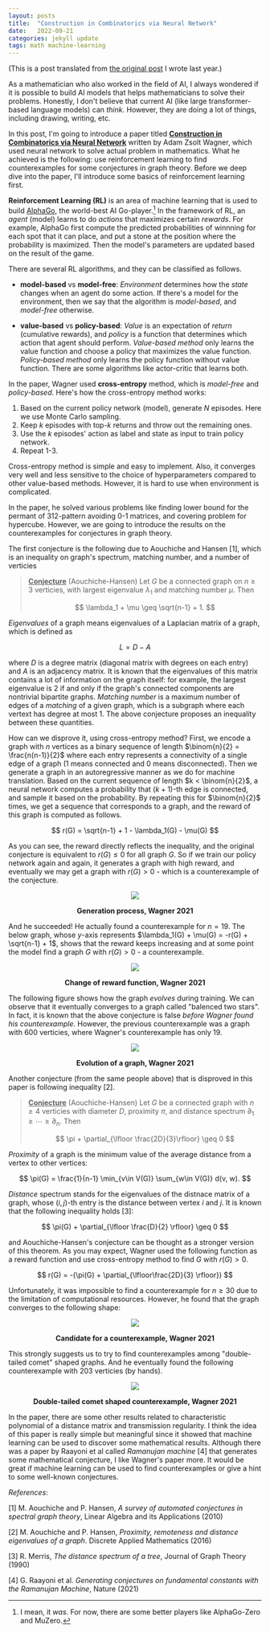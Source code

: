 ```yaml
---
layout: posts
title:  "Construction in Combinatorics via Neural Network"
date:   2022-09-21
categories: jekyll update
tags: math machine-learning
---
```


(This is a post translated from [the original post](https://seewoo5.tistory.com/21) I wrote last year.)

As a mathematician who also worked in the field of AI, I always wondered if it is possible to build AI models
that helps mathematicians to solve their problems.
Honestly, I don't believe that current AI (like large transformer-based language models) can *think*.
However, they are doing a lot of things, including drawing, writing, etc.

In this post, I'm going to introduce a paper titled [**Construction in Combinatorics via Neural Network**](https://arxiv.org/pdf/2104.14516.pdf) written by Adam Zsolt Wagner, which used neural network to solve actual problem in mathematics.
What he achieved is the following: use reinforcement learning to find counterexamples for some conjectures in graph theory.
Before we deep dive into the paper, I'll introduce some basics of reinforcement learning first.

**Reinforcement Learning (RL)** is an area of machine learning that is used to build [AlphaGo](https://www.deepmind.com/research/highlighted-research/alphago), the world-best AI Go-player.[^1]
In the framework of RL, an *agent* (model) learns to do *actions* that maximizes certain *rewards*.
For example, AlphaGo first compute the predicted probabilities of winnning for each spot that it can place, and put a stone at the position where the probability is maximized.
Then the model's parameters are updated based on the result of the game.

There are several RL algorithms, and they can be classified as follows.

* **model-based** vs **model-free**: *Environment* determines how the *state* changes when an agent do some action. If there's a model for the environment, then we say that the algorithm is *model-based*, and *model-free* otherwise.

* **value-based** vs **policy-based**: *Value* is an expectation of *return* (cumulative rewards), and *policy* is a function that determines which action that agent should perform.
*Value-based method* only learns the value function and choose a policy that maximizes the value function.
*Policy-based method* only learns the policy function without value function. There are some algorithms like actor-critic that learns both.

In the paper, Wagner used **cross-entropy** method, which is *model-free* and *policy-based*.
Here's how the cross-entropy method works:

1. Based on the current policy network (model), generate $N$ episodes. Here we use Monte Carlo sampling.
2. Keep $k$ episodes with top-$k$ returns and throw out the remaining ones.
3. Use the $k$ episodes' action as label and state as input to train policy network.
4. Repeat 1-3.

Cross-entropy method is simple and easy to implement. Also, it converges very well and less sensitive to the choice of hyperparameters compared to other value-based methods.
However, it is hard to use when environment is complicated.

In the paper, he solved various problems like finding lower bound for the permant of 312-pattern avoiding 0-1 matrices, and covering problem for hypercube.
However, we are going to introduce the results on the counterexamples for conjectures in graph theory.

The first conjecture is the following due to Aouchiche and Hansen [1], which is an inequality on graph's spectrum, matching number, and a number of verticies

> <ins>**Conjecture**</ins> (Aouchiche-Hansen) Let $G$ be a connected graph on $n\geq3$ verticies, with largest eigenvalue $\lambda_1$ and matching number $\mu$. Then
>
> $$
> \lambda_1 + \mu \geq \sqrt{n-1} + 1.
> $$

*Eigenvalues* of a graph means eigenvalues of a Laplacian matrix of a graph, which is defined as

$$
L = D - A
$$

where $D$ is a degree matrix (diagonal matrix with degrees on each entry) and $A$ is an adjacency matrix.
It is known that the eigenvalues of this matrix contains a lot of information on the graph itself: for example, the largest eigenvalue is 2 if and only if the graph's connected components are nontrivial bipartite graphs.
*Matching number* is a maximum number of edges of a *matching* of a given graph, which is a subgraph where each vertext has degree at most 1.
The above conjecture proposes an inequality between these quantities.

How can we disprove it, using cross-entropy method?
First, we encode a graph with $n$ vertices as a binary sequence of length $\binom{n}{2} = \frac{n(n-1)}{2}$ where each entry represents a connectivity of a single edge of a graph (1 means connected and 0 means disconnected).
Then we generate a graph in an autoregressive manner as we do for machine translation.
Based on the current sequence of length $k < \binom{n}{2}$, a neural network computes a probability that 
$(k+1)$-th edge is connected, and sample it based on the probability.
By repeating this for $\binom{n}{2}$ times, we get a sequence that corresponds to a graph, and the reward of this graph is computed as follows.

$$
r(G) = \sqrt{n-1} + 1 - \lambda_1(G) - \mu(G)
$$

As you can see, the reward directly reflects the inequality, and the original conjecture is equivalent to $r(G) \leq 0$ for all graph $G$.
So if we train our policy network again and again, it generates a graph with high reward, and eventually we may get a graph with $r(G) > 0$ - which is a counterexample of the conjecture.

<p align="center">
<img src="/assets/images/combinatorics-1.png">
</p>
<figcaption align = "center"><b>Generation process, Wagner 2021</b></figcaption>

And he succeeded! He actually found a counterexample for $n = 19$.
The below graph, whose $y$-axis represents $\lambda_1(G) + \mu(G) = -r(G) + \sqrt{n-1} + 1$, shows that the reward keeps increasing and at some point
the model find a graph $G$ with $r(G) > 0$ - a counterexample.

<p align="center">
<img src="/assets/images/combinatorics-2.png">
</p>
<figcaption align = "center"><b>Change of reward function, Wagner 2021</b></figcaption>

The following figure shows how the graph *evolves* during training.
We can observe that it eventually converges to a graph called "balenced two stars".
In fact, it is known that the above conjecture is false *before Wagner found his counterexample*.
However, the previous counterexample was a graph with 600 verticies, where Wagner's counterexample has only 19.

<p align="center">
<img src="/assets/images/combinatorics-3.png">
</p>
<figcaption align = "center"><b>Evolution of a graph, Wagner 2021</b></figcaption>

Another conjecture (from the same people above) that is disproved in this paper is following inequality [2].

> <ins>**Conjecture**</ins> (Aouchiche-Hansen) Let $G$ be a connected graph with $n\geq4$ verticies with diameter $D$, proximity $\pi$, and distance spectrum $\partial_1 \geq \cdots \geq \partial_n$. Then
>
> $$
> \pi + \partial_{\lfloor \frac{2D}{3}\rfloor} \geq 0
> $$

*Proximity* of a graph is the minimum value of the average distance from a vertex to other vertices: 

$$
\pi(G) = \frac{1}{n-1} \min_{v\in V(G)} \sum_{w\in V(G)} d(v, w).
$$

*Distance* spectrum stands for the eigenvalues of the distnace matrix of a graph, whose $(i, j)$-th entry is the distance between vertex $i$ and $j$.
It is known that the following inequality holds [3]:

$$
\pi(G) + \partial_{\lfloor \frac{D}{2} \rfloor} \geq 0
$$

and Aouchiche-Hansen's conjecture can be thought as a stronger version of this theorem.
As you may expect, Wagner used the following function as a reward function and use cross-entropy method to find $G$ with $r(G) > 0$.

$$
r(G) = -(\pi(G) + \partial_{\lfloor\frac{2D}{3} \rfloor})
$$

Unfortunately, it was impossible to find a counterexample for $n \geq 30$ due to the limitation of computational resources.
However, he found that the graph converges to the following shape:

<p align="center">
<img src="/assets/images/combinatorics-4.png">
</p>
<figcaption align = "center"><b>Candidate for a counterexample, Wagner 2021</b></figcaption>

This strongly suggests us to try to find counterexamples among "double-tailed comet" shaped graphs.
And he eventually found the following counterexample with 203 verticies (by hands).

<p align="center">
<img src="/assets/images/combinatorics-5.png">
</p>
<figcaption align = "center"><b>Double-tailed comet shaped counterexample, Wagner 2021</b></figcaption>

In the paper, there are some other results related to characteristic polynomial of a distance matrix and transmission regularity.
I think the idea of this paper is really simple but meaningful since it showed that machine learning can be used to discover some mathematical results.
Although there was a paper by Raayoni et al called *Ramanujan machine* [4] that generates some mathematical conjecture, I like Wagner's paper more.
It would be great if machine learning can be used to find counterexamples or give a hint to some well-known conjectures.


*References*:

[1] M. Aouchiche and P. Hansen, *A survey of automated conjectures in spectral graph theory*, Linear Algebra and its Applications (2010)

[2] M. Aouchiche and P. Hansen, *Proximity, remoteness and distance eigenvalues of a graph*. Discrete Applied Mathematics (2016)

[3] R. Merris, *The distance spectrum of a tree*, Journal of Graph Theory (1990)

[4] G. Raayoni et al. *Generating conjectures on fundamental constants with the Ramanujan Machine*, Nature (2021)

[^1]: I mean, it *was*. For now, there are some better players like AlphaGo-Zero and MuZero.
